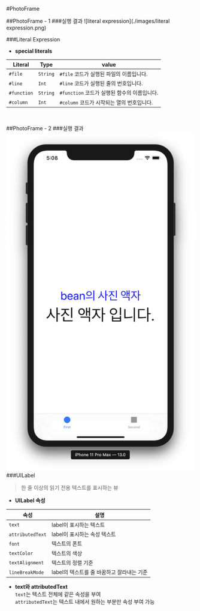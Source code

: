 #PhotoFrame

##PhotoFrame - 1
###실행 결과
![literal expression](./images/literal expression.png)

###Literal Expression

- **special literals**

| Literal | Type | value |
| ------- | ---- | ----- |
| `#file` | `String` | `#file` 코드가 실행된 파일의 이름입니다. | 
| `#line` | `Int` | `#line` 코드가 실행된 줄의 번호입니다. |
| `#function` | `String` | `#function` 코드가 실행된 함수의 이름입니다. |
| `#column` | `Int` | `#column` 코드가 시작되는 열의 번호입니다. |

<br>

##PhotoFrame - 2
###실행 결과
![UILabel](./images/UILabel.png)
###UILabel
> 한 줄 이상의 읽기 전용 텍스트를 표시하는 뷰

- **UILabel 속성**

| 속성 | 설명 |
| ---- | ---- |
|`text`| label이 표시하는 텍스트 |
|`attributedText`| label이 표시하는 속성 텍스트 |
|`font`| 텍스트의 폰트 |
|`textColor`| 텍스트의 색상 |
|`textAlignment`| 텍스트의 정렬 기준 |
|`lineBreakMode`| label의 텍스트를 줄 바꿈하고 잘라내는 기준 |

- **text와 attributedText**  
`text`는 텍스트 전체에 같은 속성을 부여  
`attributedText`는 텍스트 내에서 원하는 부분만 속성 부여 가능